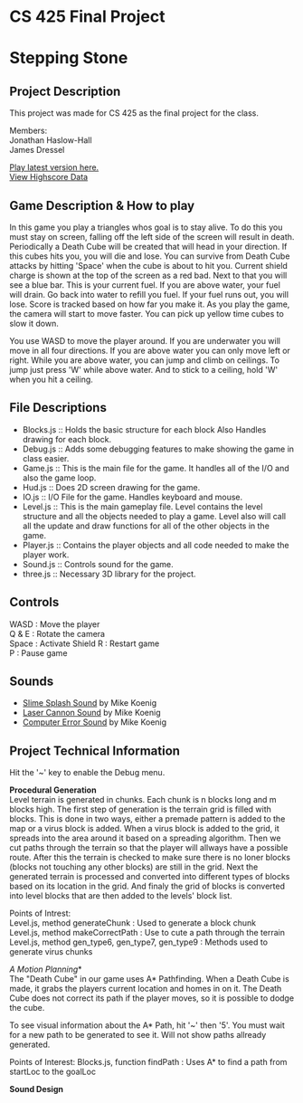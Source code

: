 CS 425 Final Project
====================

Stepping Stone
==============

Project Description
-------------------

This project was made for CS 425 as the final project for the class.  

Members:  
Jonathan Haslow-Hall  
James Dressel  

[Play latest version here.](http://www.divided-games.com/CS425/index.html)  
[View Highscore Data](http://www.divided-games.com/CS425/php/highscore.php)

Game Description & How to play
------------------------------

In this game you play a triangles whos goal is to stay alive. To do this you must stay on screen, falling off the left side of the screen will result in death. Periodically a Death Cube will be created that will head in your direction. If this cubes hits you, you will die and lose. You can survive from Death Cube attacks by hitting 'Space' when the cube is about to hit you. Current shield charge is shown at the top of the screen as a red bad. Next to that you will see a blue bar. This is your current fuel. If you are above water, your fuel will drain. Go back into water to refill you fuel. If your fuel runs out, you will lose. Score is tracked based on how far you make it. As you play the game, the camera will start to move faster. You can pick up yellow time cubes to slow it down. 

You use WASD to move the player around. If you are underwater you will move in all four directions. If you are above water you can only move left or right. While you are above water, you can jump and climb on ceilings. To jump just press 'W' while above water. And to stick to a ceiling, hold 'W' when you hit a ceiling. 


File Descriptions
-----------------

* Blocks.js :: Holds the basic structure for each block Also Handles drawing for each block.
* Debug.js :: Adds some debugging features to make showing the game in class easier.  
* Game.js :: This is the main file for the game. It handles all of the I/O and also the game loop. 
* Hud.js :: Does 2D screen drawing for the game. 
* IO.js :: I/O File for the game. Handles keyboard and mouse. 
* Level.js :: This is the main gameplay file. Level contains the level structure and all the objects needed to play a game. Level also will call all the update and draw functions for all of the other objects in the game. 
* Player.js :: Contains the player objects and all code needed to make the player work. 
* Sound.js :: Controls sound for the game. 
* three.js :: Necessary 3D library for the project. 

Controls
--------

WASD  : Move the player  
Q & E : Rotate the camera  
Space : Activate Shield
R     : Restart game  
P     : Pause game

Sounds
------

* [Slime Splash Sound](http://soundbible.com/1097-Slime-Splash.html) by Mike Koenig
* [Laser Cannon Sound](http://soundbible.com/1771-Laser-Cannon.html) by Mike Koenig
* [Computer Error Sound](http://soundbible.com/172-Computer-Error.html) by Mike Koenig

Project Technical Information
-----------------------------

Hit the '~' key to enable the Debug menu. 

**Procedural Generation**  
Level terrain is generated in chunks. Each chunk is n blocks long and m blocks high. The first step of generation is the terrain grid is filled with blocks. This is done in two ways, either a premade pattern is added to the map or a virus block is added. When a virus block is added to the grid, it spreads into the area around it based on a spreading algorithm. Then we cut paths through the terrain so that the player will allways have a possible route. After this the terrain is checked to make sure there is no loner blocks (blocks not touching any other blocks) are still in the grid. Next the generated terrain is processed and converted into different types of blocks based on its location in the grid. And finaly the grid of blocks is converted into level blocks that are then added to the levels' block list.   

Points of Intrest:  
Level.js, method generateChunk : Used to generate a block chunk  
Level.js, method makeCorrectPath : Use to cute a path through the terrain
Level.js, method gen_type6, gen_type7, gen_type9 : Methods used to generate virus chunks 

**A* Motion Planning**  
The "Death Cube" in our game uses A* Pathfinding. When a Death Cube is made, it grabs the players current location and homes in on it. The Death Cube does not correct its path if the player moves, so it is possible to dodge the cube. 

To see visual information about the A* Path, hit '~' then '5'. You must wait for a new path to be generated to see it. Will not show paths allready generated. 

Points of Interest: 
Blocks.js, function findPath : Uses A* to find a path from startLoc to the goalLoc


**Sound Design**  


